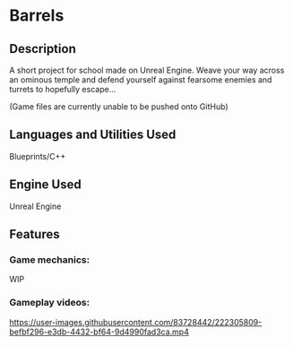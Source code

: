 # Barrels

## Description
A short project for school made on Unreal Engine. Weave your way across an ominous temple and defend yourself against fearsome enemies and turrets to hopefully escape...

(Game files are currently unable to be pushed onto GitHub)

## Languages and Utilities Used
Blueprints/C++

## Engine Used
Unreal Engine

## Features
### Game mechanics:
WIP

### Gameplay videos:

https://user-images.githubusercontent.com/83728442/222305809-befbf296-e3db-4432-bf64-9d4990fad3ca.mp4

